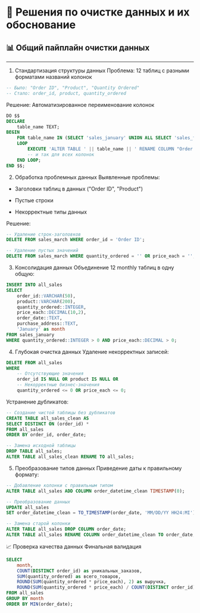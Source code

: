 # 🧼 Решения по очистке данных и их обоснование

## 📊 Общий пайплайн очистки данных

---

1. Стандартизация структуры данных
Проблема: 12 таблиц с разными форматами названий колонок

```sql
-- Было: "Order ID", "Product", "Quantity Ordered"
-- Стало: order_id, product, quantity_ordered
```
Решение: Автоматизированное переименование колонок

```sql
DO $$ 
DECLARE 
    table_name TEXT;
BEGIN
    FOR table_name IN (SELECT 'sales_january' UNION ALL SELECT 'sales_february' ...)
    LOOP
        EXECUTE 'ALTER TABLE ' || table_name || ' RENAME COLUMN "Order ID" TO order_id';
        -- и так для всех колонок
    END LOOP;
END $$;
```
2. Обработка проблемных данных
Выявленные проблемы:

- Заголовки таблиц в данных ("Order ID", "Product")

- Пустые строки

- Некорректные типы данных

Решение:

```sql
-- Удаление строк-заголовков
DELETE FROM sales_march WHERE order_id = 'Order ID';

-- Удаление пустых значений
DELETE FROM sales_march WHERE quantity_ordered = '' OR price_each = '';
```
3. Консолидация данных
Объединение 12 monthly таблиц в одну общую:

```sql
INSERT INTO all_sales 
SELECT 
    order_id::VARCHAR(50),
    product::VARCHAR(200),
    quantity_ordered::INTEGER,
    price_each::DECIMAL(10,2),
    order_date::TEXT,
    purchase_address::TEXT,
    'January' as month
FROM sales_january
WHERE quantity_ordered::INTEGER > 0 AND price_each::DECIMAL > 0;
```
4. Глубокая очистка данных
Удаление некорректных записей:

```sql
DELETE FROM all_sales 
WHERE 
    -- Отсутствующие значения
    order_id IS NULL OR product IS NULL OR
    -- Некорректные бизнес-значения
    quantity_ordered <= 0 OR price_each <= 0;
```
Устранение дубликатов:

```sql
-- Создание чистой таблицы без дубликатов
CREATE TABLE all_sales_clean AS
SELECT DISTINCT ON (order_id) *
FROM all_sales
ORDER BY order_id, order_date;

-- Замена исходной таблицы
DROP TABLE all_sales;
ALTER TABLE all_sales_clean RENAME TO all_sales;
```
5. Преобразование типов данных
Приведение даты к правильному формату:

```sql
-- Добавление колонки с правильным типом
ALTER TABLE all_sales ADD COLUMN order_datetime_clean TIMESTAMP(0);

-- Преобразование данных
UPDATE all_sales 
SET order_datetime_clean = TO_TIMESTAMP(order_date, 'MM/DD/YY HH24:MI');

-- Замена старой колонки
ALTER TABLE all_sales DROP COLUMN order_date;
ALTER TABLE all_sales RENAME COLUMN order_datetime_clean TO order_date;
```
📈 Проверка качества данных
Финальная валидация
```sql
SELECT 
    month,
    COUNT(DISTINCT order_id) as уникальных_заказов,
    SUM(quantity_ordered) as всего_товаров,
    ROUND(SUM(quantity_ordered * price_each), 2) as выручка,
    ROUND(SUM(quantity_ordered * price_each) / COUNT(DISTINCT order_id), 2) as средний_чек
FROM all_sales 
GROUP BY month 
ORDER BY MIN(order_date);
```
